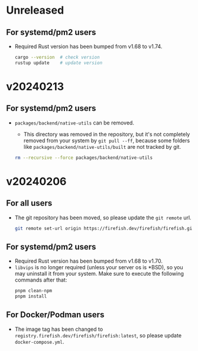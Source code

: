 # Unreleased

## For systemd/pm2 users

- Required Rust version has been bumped from v1.68 to v1.74.
    ```sh
    cargo --version  # check version
    rustup update    # update version
    ```

# v20240213

## For systemd/pm2 users

- `packages/backend/native-utils` can be removed.
    - This directory was removed in the repository, but it's not completely removed from your system by `git pull --ff`, because some folders like `packages/backend/native-utils/built` are not tracked by git.

    ```sh
    rm --recursive --force packages/backend/native-utils
    ```

# v20240206

## For all users

- The git repository has been moved, so please update the `git remote` url.
    ```sh
    git remote set-url origin https://firefish.dev/firefish/firefish.git
    ```

## For systemd/pm2 users

- Required Rust version has been bumped from v1.68 to v1.70.
- `libvips` is no longer required (unless your server os is *BSD), so you may uninstall it from your system. Make sure to execute the following commands after that:
    ```sh
    pnpm clean-npm
    pnpm install
    ```

## For Docker/Podman users

- The image tag has been changed to `registry.firefish.dev/firefish/firefish:latest`, so please update `docker-compose.yml`.

